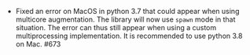 - Fixed an error on MacOS in python 3.7 that could appear
  when using multicore augmentation. The library will now
  use `spawn` mode in that situation. The error can thus
  still appear when using a custom multiprocessing
  implementation. It is recommended to use python 3.8 on
  Mac. #673
